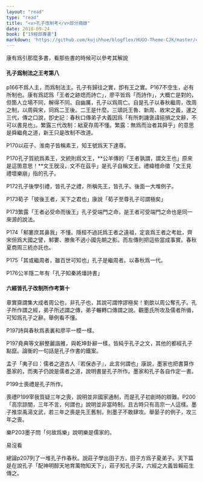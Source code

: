 ```yaml
---
layout: "read"
type: "read"
title: "<v>孔子改制考</v>部分摘錄"
date: 2018-09-24
book: ["19經部專書"]
markdown: 'https://github.com/kujihhoe/blogflex/HUGO-Theme-CJK/master/content/read/19-經部專書/002-康有爲.md'
---
```


康有爲引那麼多書，看那些書的時候可以參考其解說

#### 孔子爲制法之王考第八

p166不爲人主，而爲制法主。孔子有歸往之實，卽有王之實。P167不空生，必有所制也。康有爲認爲「王者之跡熄而詩亡」，廖平皆爲「而詩作」，大概亡是對的，但箇人立場不同，解得不同。自幽厲，孔子以爲周亡。自是孔子以春秋繼周，改周之制，以周與宋，同爲二王後。二王是什麼。三頌託王魯、新周、故宋之義，運之三代，傳之口說，卽史記：春秋口傳弟子大義因爲「有所刺譏褒諱挹損之文辭，不可以書見也」。繁露三代改制：絀夏存周不懂。繁露：無爲而治者其舜乎」的意思是舜繼堯之道，新王只是改制不改道。

P170以莊子、淮南子皆稱素王，知王號爲天下達尊。

P170孔子質統爲素王，文統則爲文王，**公羊傳的「王者孰謂，謂文王也」原來是這箇意思！**文王旣沒，文不在茲乎」是孔子自稱文王。禮緯稽命徵「文王見禮壞樂崩」指的孔子。

P172孔子後學引禮，皆孔子之禮，所稱先王，皆孔子。後面一大堆例子。

P173荀子「彼後王者，天下之君也」康說「荀子至尊孔子可謂極矣」

P173繁露「王者必受命而後王」孔子受端門之命，是王者可受端門之命也是同一來源的說法。

P174「邾婁庶其鼻我」不懂。隱桓不過託爲王者之遠祖，定哀爲王者之考妣，齊宋但爲大國之譬，邾婁、滕矦不過小國先朝之影。而左傳則把這些當成事實。春秋夏商周三統亦託也。

P175「其或繼周者，雖百世可知也」孔子是繼周者。以春秋爲一代。

P176公羊隱二年有「<n>孔子</n>知秦將燔詩書」



#### 六經皆孔子改制所作考第十

章實齋謂集大成者周公也，非孔子也，其說可謂悖謬極矣！劉歆以周公奪孔子。孔子所作謂之經，弟子所述謂之傳，弟子輾轉口傳謂之說。觀墨氏所攻及儒者所循，可知爲孔子之辭。舉例看不懂。

P197詩與春秋爲表裏和廖平一模一樣。

P197堯典等文辭整麗諧雅，與乾坤卦辭一樣，皆純乎孔子之文，其他的都經孔子點竄。論衡的一句話是孔子作書的鐵案。

孟子「夷子曰：儒者之道古人『若保赤子』，此言何謂也」康說，墨家也把書算作墨家的，而夷子仍說是儒者之道，說明書是孔子所作。墨家和孔子各自作定一書。

P199士喪禮是孔子所作。

喪禮P199宰我質疑三年之喪，說明並非國家通制，而是孔子初創時的辯難。P200「高宗諒闇，三年不言，何謂也」說明並非當時制，且古時只有高宗一人這樣。墨子推崇禹湯文武，若三年之喪是先王舊制，則墨子不敢肆攻。舉晏子的例子，攻三年之喪。

樂P203墨子問「何故爲樂」說明樂是儒家的。

易沒看

總論p207列了一堆孔子作春秋。說莊子學出田子方，田子方爲子夏弟子。天下篇是在說孔子「配神明醇天地育萬物知天下」，莊子知孔子深，六經之大義皆賴莊生傳之。
